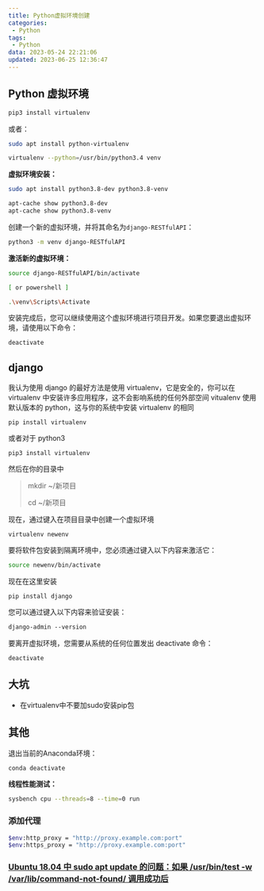 ```yaml
---
title: Python虚拟环境创建
categories:
 - Python
tags:
 - Python
data: 2023-05-24 22:21:06
updated: 2023-06-25 12:36:47
---
```


## Python 虚拟环境

```bash
pip3 install virtualenv
````

或者：
```bash
sudo apt install python-virtualenv
```

```bash
virtualenv --python=/usr/bin/python3.4 venv
```

**虚拟环境安装：**
```bash
sudo apt install python3.8-dev python3.8-venv
```

```bash
apt-cache show python3.8-dev
apt-cache show python3.8-venv
```

创建一个新的虚拟环境，并将其命名为`django-RESTfulAPI`：

```bash
python3 -m venv django-RESTfulAPI
```

**激活新的虚拟环境：**

```bash
source django-RESTfulAPI/bin/activate

[ or powershell ]

.\venv\Scripts\Activate
```


安装完成后，您可以继续使用这个虚拟环境进行项目开发。如果您要退出虚拟环境，请使用以下命令：

```bash
deactivate
```

## django

我认为使用 django 的最好方法是使用 virtualenv，它是安全的，你可以在 virtualenv 中安装许多应用程序，这不会影响系统的任何外部空间 vitualenv 使用默认版本的 python，这与你的系统中安装 virtualenv 的相同

```
pip install virtualenv
```

或者对于 python3

```
pip3 install virtualenv
```

然后在你的目录中

> mkdir ~/新项目
> 
> cd ~/新项目

现在，通过键入在项目目录中创建一个虚拟环境

```undefined
virtualenv newenv
```

要将软件包安装到隔离环境中，您必须通过键入以下内容来激活它：

```bash
source newenv/bin/activate
```

现在在这里安装

```undefined
pip install django
```

您可以通过键入以下内容来验证安装：

```css
django-admin --version
```

要离开虚拟环境，您需要从系统的任何位置发出 deactivate 命令：

```undefined
deactivate
```

## 大坑

* 在virtualenv中不要加sudo安装pip包

## 其他

退出当前的Anaconda环境：

```bash
conda deactivate
```

**线程性能测试：**
```bash
sysbench cpu --threads=8 --time=0 run
```

### 添加代理

```bash
$env:http_proxy = "http://proxy.example.com:port"
$env:https_proxy = "http://proxy.example.com:port"
```

### [Ubuntu 18.04 中 sudo apt update 的问题：如果 /usr/bin/test -w /var/lib/command-not-found/ 调用成功后](https://askubuntu.com/questions/1041226/problem-with-sudo-apt-update-in-ubuntu-18-04-post-invoke-success-if-usr-bin-te)